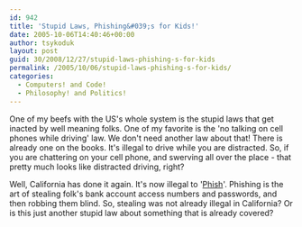 ```yaml
---
id: 942
title: 'Stupid Laws, Phishing&#039;s for Kids!'
date: 2005-10-06T14:40:46+00:00
author: tsykoduk
layout: post
guid: 30/2008/12/27/stupid-laws-phishing-s-for-kids
permalink: /2005/10/06/stupid-laws-phishing-s-for-kids/
categories:
  - Computers! and Code!
  - Philosophy! and Politics!
---
```

<p>One of my beefs with the US's whole system is the stupid laws that get inacted by well meaning folks. One of my favorite is the 'no talking on cell phones while driving' law. We don't need another law about that! There is already one on the books. It's illegal to drive while you are distracted. So, if you are chattering on your cell phone, and swerving all over the place - that pretty much looks like distracted driving, right?</p>


<p>Well, California has done it again. It's now illegal to '<a href="http://en.wikipedia.org/wiki/Phishing">Phish</a>'.  Phishing is the art of stealing folk's bank account access numbers and passwords, and then robbing them blind. So, stealing was not already illegal in California? Or is this just another stupid law about something that is already covered?</p>